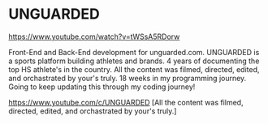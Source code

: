 # UNGUARDED

https://www.youtube.com/watch?v=tWSsA5RDorw


Front-End and Back-End development for unguarded.com. UNGUARDED is a sports platform building athletes and brands. 4 years of documenting the top HS athlete's in the country. All the content was filmed, directed, edited, and orchastrated by your's truly. 18 weeks in my programming journey. Going to keep updating this through my coding journey!




https://www.youtube.com/c/UNGUARDED [All the content was filmed, directed, edited, and orchastrated by your's truly.]


